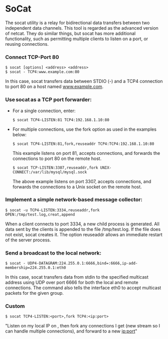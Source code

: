 # SoCat
The socat utility is a relay for bidirectional data transfers between two independent data channels. This tool is regarded as the advanced version of netcat. They do similar things, but socat has more additional functionality, such as permitting multiple clients to listen on a port, or reusing connections.  

### Connect TCP-Port 80

    $ socat [options] <address> <address>
    $ socat - TCP4:www.example.com:80

In this case, socat transfers data between STDIO (-) and a TCP4 connection to port 80 on a host named www.example.com. 

### Use socat as a TCP port forwarder: 

- For a single connection, enter:

      $ socat TCP4-LISTEN:81 TCP4:192.168.1.10:80 

- For multiple connections, use the fork option as used in the examples below: 

      $ socat TCP4-LISTEN:81,fork,reuseaddr TCP4:TCP4:192.168.1.10:80 
  This example listens on port 81, accepts connections, and forwards the connections to port 80 on the remote host. 

      $ socat TCP-LISTEN:3307,reuseaddr,fork UNIX-CONNECT:/var/lib/mysql/mysql.sock
  The above example listens on port 3307, accepts connections, and forwards the connections to a Unix socket on the remote host. 

### Implement a simple network-based message collector: 

    $ socat -u TCP4-LISTEN:3334,reuseaddr,fork OPEN:/tmp/test.log,creat,append 
  When a client connects to port 3334, a new child process is generated. All data sent by the clients is appended to the file /tmp/test.log. If the file does not exist, socat creates it. The option reuseaddr allows an immediate restart of the server process. 

### Send a broadcast to the local network: 

    $ socat - UDP4-DATAGRAM:224.255.0.1:6666,bind=:6666,ip-add-membership=224.255.0.1:eth0
  In this case, socat transfers data from stdin to the specified multicast address using UDP over port 6666 for both the local and remote connections. The command also tells the interface eth0 to accept multicast packets for the given group. 

### Custom

    $ socat TCP4-LISTEN:<port>,fork TCP4:<ip:port> 
"Listen on my local IP on <port>, then fork any connections I get (new stream so I can handle multiple connections), and forward to a new <ip:port>"
